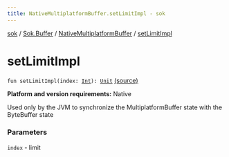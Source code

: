 ```yaml
---
title: NativeMultiplatformBuffer.setLimitImpl - sok
---
```


[sok](../../index.html) / [Sok.Buffer](../index.html) / [NativeMultiplatformBuffer](index.html) / [setLimitImpl](./set-limit-impl.html)

# setLimitImpl

`fun setLimitImpl(index: `[`Int`](https://kotlinlang.org/api/latest/jvm/stdlib/kotlin/-int/index.html)`): `[`Unit`](https://kotlinlang.org/api/latest/jvm/stdlib/kotlin/-unit/index.html) [(source)](https://github.com/SeekDaSky/Sok/tree/master/native/sok-native-linux/src/Sok/Buffer/NativeMultiplatformBuffer.kt#L275)

**Platform and version requirements:** Native

Used only by the JVM to synchronize the MultiplatformBuffer state with the ByteBuffer state

### Parameters

`index` - limit
